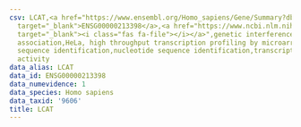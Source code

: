 ```yaml
---
csv: LCAT,<a href="https://www.ensembl.org/Homo_sapiens/Gene/Summary?db=core;g=ENSG00000213398"
  target="_blank">ENSG00000213398</a>,<a href="https://www.ncbi.nlm.nih.gov/pubmed/17216044"
  target="_blank"><i class="fas fa-file"></i></a>",genetic interference,functional
  association,HeLa, high throughput transcription profiling by microarray,nucleotide
  sequence identification,nucleotide sequence identification,transcriptional regulation,up-regulates
  activity
data_alias: LCAT
data_id: ENSG00000213398
data_numevidence: 1
data_species: Homo sapiens
data_taxid: '9606'
title: LCAT
---
```

